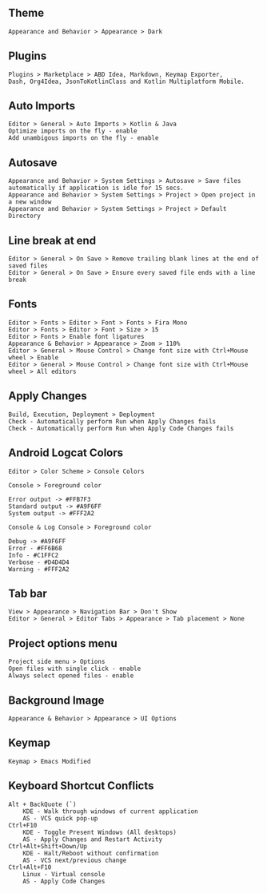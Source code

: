 ## Theme

    Appearance and Behavior > Appearance > Dark
  
## Plugins

    Plugins > Marketplace > ABD Idea, Markdown, Keymap Exporter, 
	Dash, Org4Idea, JsonToKotlinClass and Kotlin Multiplatform Mobile.
	
## Auto Imports
  
    Editor > General > Auto Imports > Kotlin & Java
    Optimize imports on the fly - enable
    Add unambigous imports on the fly - enable
    
## Autosave

    Appearance and Behavior > System Settings > Autosave > Save files automatically if application is idle for 15 secs.
    Appearance and Behavior > System Settings > Project > Open project in a new window
	Appearance and Behavior > System Settings > Project > Default Directory
	
## Line break at end

	Editor > General > On Save > Remove trailing blank lines at the end of saved files
	Editor > General > On Save > Ensure every saved file ends with a line break
    
## Fonts

    Editor > Fonts > Editor > Font > Fonts > Fira Mono
	Editor > Fonts > Editor > Font > Size > 15
	Editor > Fonts > Enable font ligatures
    Appearance & Behavior > Appearance > Zoom > 110%
    Editor > General > Mouse Control > Change font size with Ctrl+Mouse wheel > Enable
	Editor > General > Mouse Control > Change font size with Ctrl+Mouse wheel > All editors
	
## Apply Changes

	Build, Execution, Deployment > Deployment
	Check - Automatically perform Run when Apply Changes fails
	Check - Automatically perform Run when Apply Code Changes fails
	
## Android Logcat Colors

	Editor > Color Scheme > Console Colors
	
	Console > Foreground color
	
	Error output -> #FFB7F3
	Standard output -> #A9F6FF
	System output -> #FFF2A2
	
	Console & Log Console > Foreground color
		
	Debug -> #A9F6FF
	Error - #FF6B68
	Info - #C1FFC2
	Verbose - #D4D4D4
	Warning - #FFF2A2
		
## Tab bar

	View > Appearance > Navigation Bar > Don't Show
	Editor > General > Editor Tabs > Appearance > Tab placement > None
	
## Project options menu

	Project side menu > Options
	Open files with single click - enable
	Always select opened files - enable

## Background Image

	Appearance & Behavior > Appearance > UI Options
	
## Keymap

	Keymap > Emacs Modified

## Keyboard Shortcut Conflicts

    Alt + BackQuote (`)
		KDE - Walk through windows of current application
		AS - VCS quick pop-up
	Ctrl+F10
		KDE - Toggle Present Windows (All desktops)
		AS - Apply Changes and Restart Activity
	Ctrl+Alt+Shift+Down/Up
		KDE - Halt/Reboot without confirmation
		AS - VCS next/previous change
    Ctrl+Alt+F10
        Linux - Virtual console
        AS - Apply Code Changes
